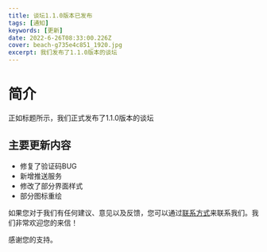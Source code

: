 ```yaml
---
title: 谈坛1.1.0版本已发布
tags: [通知]
keywords: [更新]
date: 2022-6-26T08:33:00.226Z
cover: beach-g735e4c851_1920.jpg
excerpt: 我们发布了1.1.0版本的谈坛
---
```


# 简介

正如标题所示，我们正式发布了1.1.0版本的谈坛

## 主要更新内容

+ 修复了验证码BUG
+ 新增推送服务
+ 修改了部分界面样式
+ 部分图标重绘

如果您对于我们有任何建议、意见以及反馈，您可以通过[联系方式](/contact/)来联系我们。我们非常欢迎您的来信！

感谢您的支持。